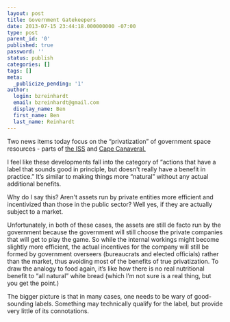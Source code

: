 ```yaml
---
layout: post
title: Government Gatekeepers
date: 2013-07-15 23:44:18.000000000 -07:00
type: post
parent_id: '0'
published: true
password: ''
status: publish
categories: []
tags: []
meta:
  _publicize_pending: '1'
author:
  login: bzreinhardt
  email: bzreinhardt@gmail.com
  display_name: Ben
  first_name: Ben
  last_name: Reinhardt
---
```

<p dir="ltr">Two news items today focus on the “privatization” of government space resources - parts of <a href="http://www.thespacereview.com/article/2328/1" target="_blank">the ISS</a> and <a href="http://nasawatch.com/archives/2013/07/cape-canaveral.html" target="_blank">Cape Canaveral.</a></p>
<p dir="ltr">I feel like these developments fall into the category of “actions that have a label that sounds good in principle, but doesn't really have a benefit in practice.” It’s similar to making things more “natural” without any actual additional benefits.</p>
<p>Why do I say this? Aren't assets run by private entities more efficient and incentivized than those in the public sector? Well yes, if they are actually subject to a market.</p>
<p>Unfortunately, in both of these cases, the assets are still de facto run by the government because the government will still choose the private companies that will get to play the game. So while the internal workings might become slightly more efficient, the actual incentives for the company will still be formed by government overseers (bureaucrats and elected officials) rather than the market, thus avoiding most of the benefits of true privatization. To draw the analogy to food again, it’s like how there is no real nutritional benefit to “all natural” white bread (which I’m not sure is a real thing, but you get the point.)</p>
<p>The bigger picture is that in many cases, one needs to be wary of good-sounding labels. Something may technically qualify for the label, but provide very little of its connotations.</p>
